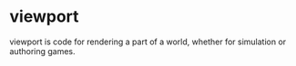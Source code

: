 # viewport
viewport is code for rendering a part of a world, whether for simulation or
authoring games.
